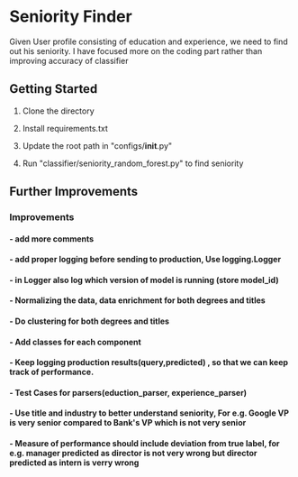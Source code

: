# Seniority Finder

Given User profile consisting of education and experience, we need to find out his seniority. 
I have focused more on the coding part rather than improving accuracy of classifier
 
## Getting Started



1. Clone the directory

2. Install requirements.txt
 
3. Update the root path in "configs/__init__.py"

3. Run "classifier/seniority_random_forest.py" to find seniority


## Further Improvements

### Improvements
#### - add more comments
#### - add proper logging before sending to production, Use logging.Logger
#### - in Logger also log which version of model is running (store model_id)
#### - Normalizing the data, data enrichment for both degrees and titles
#### - Do clustering for both degrees and titles
#### - Add classes for each component
#### - Keep logging production results(query,predicted) , so that we can keep track of performance.

#### - Test Cases for parsers(eduction_parser, experience_parser)
#### - Use title and industry to better understand seniority, For e.g. Google VP is very senior compared to Bank's VP which is not very senior
#### - Measure of performance should include deviation from true label, for e.g. manager predicted as director is not very wrong but director predicted as intern is verry wrong
